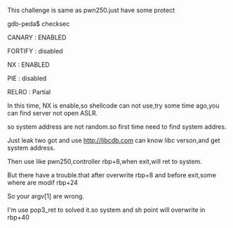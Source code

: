 This challenge is same as pwn250.just have some protect

gdb-peda$ checksec 

CANARY    : ENABLED

FORTIFY   : disabled

NX        : ENABLED

PIE       : disabled

RELRO     : Partial

In this time, NX is enable,so shellcode can not use,try some time ago,you can find server not open ASLR.

so system address are not random.so first time need to find system addres.

Just leak two got and use http://libcdb.com can know libc verson,and get system address.

Then use like pwn250,controller rbp+8,when exit,will ret to system.

But there have a trouble.that after overwrite rbp+8 and before exit,some where are modif rbp+24

So your argv[1] are wrong.

I'm use pop3_ret to solved it.so system and sh point will overwrite in rbp+40
